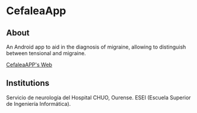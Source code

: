# CefaleaApp

## About

An Android app to aid in the diagnosis of migraine, allowing to distinguish between tensional and migraine.

[CefaleaAPP's Web](https://baltasarq.github.io/CefaleaApp/)

## Institutions

Servicio de neurología del Hospital CHUO, Ourense.
ESEI (Escuela Superior de Ingeniería Informática).
